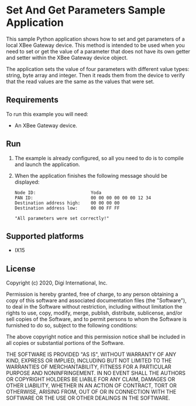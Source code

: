 Set And Get Parameters Sample Application
=========================================

This sample Python application shows how to set and get parameters of a local
XBee Gateway device. This method is intended to be used when you need to set or
get the value of a parameter that does not have its own getter and setter
within the XBee Gateway device object.

The application sets the value of four parameters with different value types:
string, byte array and integer. Then it reads them from the device to verify
that the read values are the same as the values that were set.

Requirements
------------
To run this example you will need:

* An XBee Gateway device.

Run
---
1. The example is already configured, so all you need to do is to compile and
   launch the application.

2. When the application finishes the following message should be displayed:

       Node ID:                     Yoda
       PAN ID:                      00 00 00 00 00 00 12 34
       Destination address high:    00 00 00 00
       Destination address low:     00 00 FF FF

       "All parameters were set correctly!"

Supported platforms
-------------------
* IX15

License
-------
Copyright (c) 2020, Digi International, Inc.

Permission is hereby granted, free of charge, to any person obtaining a copy
of this software and associated documentation files (the "Software"), to deal
in the Software without restriction, including without limitation the rights
to use, copy, modify, merge, publish, distribute, sublicense, and/or sell
copies of the Software, and to permit persons to whom the Software is
furnished to do so, subject to the following conditions:

The above copyright notice and this permission notice shall be included in all
copies or substantial portions of the Software.

THE SOFTWARE IS PROVIDED "AS IS", WITHOUT WARRANTY OF ANY KIND, EXPRESS OR
IMPLIED, INCLUDING BUT NOT LIMITED TO THE WARRANTIES OF MERCHANTABILITY,
FITNESS FOR A PARTICULAR PURPOSE AND NONINFRINGEMENT. IN NO EVENT SHALL THE
AUTHORS OR COPYRIGHT HOLDERS BE LIABLE FOR ANY CLAIM, DAMAGES OR OTHER
LIABILITY, WHETHER IN AN ACTION OF CONTRACT, TORT OR OTHERWISE, ARISING FROM,
OUT OF OR IN CONNECTION WITH THE SOFTWARE OR THE USE OR OTHER DEALINGS IN THE
SOFTWARE.
